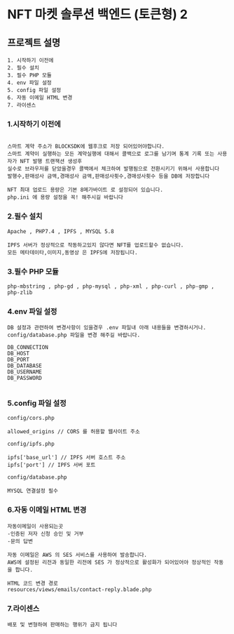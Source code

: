 # NFT 마켓 솔루션 백엔드 (토큰형) 2

## 프로젝트 설명
    1. 시작하기 이전에
    2. 필수 설치
    3. 필수 PHP 모듈
    4. env 파일 설정
    5. config 파일 설정
    6. 자동 이메일 HTML 변경
    7. 라이센스


### 1.시작하기 이전에
````

스마트 계약 주소가 BLOCKSDK에 웹후크로 저장 되어있어야합니다.
스마트 계약이 실행하는 모든 계약실행에 대해서 콜백으로 로그를 남기며 통계 기록 또는 사용자가 NFT 발행 트랜잭션 생성후
실수로 브라우저를 닫았을경우 콜백에서 체크하여 발행됨으로 전환시키기 위해서 사용합니다
발행수,판매성사 금액,경매성사 금액,판매성사횟수,경매성사횟수 등을 DB에 저장합니다

NFT 최대 업로드 용량은 기본 8메가바이트 로 설정되어 있습니다.
php.ini 에 용량 설정을 꼭! 해주시길 바랍니다

````

### 2.필수 설치
````
Apache , PHP7.4 , IPFS , MYSQL 5.8

IPFS 서버가 정상적으로 작동하고있지 않다면 NFT를 업로드할수 없습니다.
모든 메타데이타,이미지,동영상 은 IPFS에 저장됩니다.
````

### 3.필수 PHP 모듈
````
php-mbstring , php-gd , php-mysql , php-xml , php-curl , php-gmp , php-zlib
````

### 4.env 파일 설정
````
DB 설정과 관련하여 변경사항이 있을경우 .env 파일내 아래 내용들을 변경하시거나.
config/database.php 파일을 변경 해주길 바랍니다.

DB_CONNECTION
DB_HOST
DB_PORT
DB_DATABASE
DB_USERNAME
DB_PASSWORD


````

### 5.config 파일 설정

````
config/cors.php

allowed_origins // CORS 를 허용할 웹사이트 주소
````

````
config/ipfs.php

ipfs['base_url'] // IPFS 서버 호스트 주소
ipfs['port'] // IPFS 서버 포트
````

````
config/database.php

MYSQL 연결설정 필수
````

### 6.자동 이메일 HTML 변경
````
자동이메일이 사용되는곳
-인증된 저자 신청 승인 및 거부
-문의 답변

자동 이메일은 AWS 의 SES 서비스를 사용하여 발송합니다.
AWS에 설정된 리전과 동일한 리전에 SES 가 정상적으로 활성화가 되어있어야 정상적인 작동을 합니다.

HTML 코드 변경 경로
resources/views/emails/contact-reply.blade.php

````
### 7.라이센스
````
배포 및 변형하여 판매하는 행위가 금지 됩니다
````
